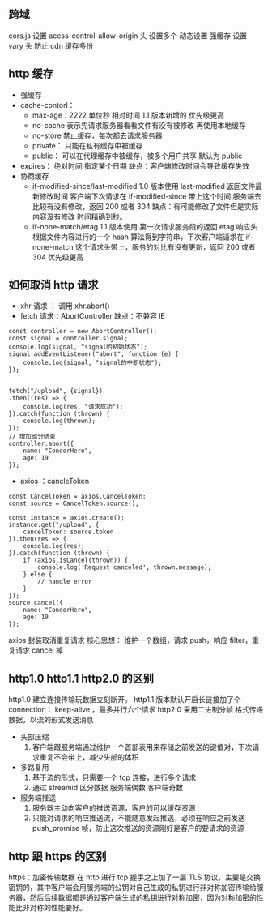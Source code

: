 <!--
 * @Author: Tango
 * @Date: 2022-03-10 16:41:39
 * @LastEditTime: 2022-03-10 17:50:05
 * @LastEditors: Tango
 * @Description:
 * @FilePath: \docsify-demo\docs\http\http.md
 * 可以输入预定的版权声明、个性签名、空行等
-->

## 跨域

cors.js
设置 acess-control-allow-origin 头 设置多个 动态设置
强缓存 设置 vary 头 防止 cdn 缓存多份

## http 缓存

- 强缓存
- cache-contorl：
  - max-age：2222 单位秒 相对时间 1.1 版本新增的 优先级更高
  - no-cache 表示先请求服务器看看文件有没有被修改 再使用本地缓存
  - no-store 禁止缓存，每次都去请求服务器
  - private： 只能在私有缓存中被缓存
  - public： 可以在代理缓存中被缓存，被多个用户共享 默认为 public
- expires： 绝对时间 指定某个日期 缺点：客户端修改时间会导致缓存失效
- 协商缓存
  - if-modified-since/last-modified 1.0 版本使用 last-modified 返回文件最新修改时间 客户端下次请求在 if-modified-since 带上这个时间 服务端去比较有没有修改，返回 200 或者 304 缺点：有可能修改了文件但是实际内容没有修改 时间精确到秒。
  - if-none-match/etag 1.1 版本使用 第一次请求服务段的返回 etag 响应头 根据文件内容进行的一个 hash 算法得到字符串，下次客户端请求在 if-none-match 这个请求头带上，服务的对比有没有更新，返回 200 或者 304 优先级更高

## 如何取消 http 请求

- xhr 请求 ： 调用 xhr.abort()
- fetch 请求：AbortController 缺点：不兼容 IE

```
const controller = new AbortController();
const signal = controller.signal;
console.log(signal, "signal的初始状态");
signal.addEventListener("abort", function (e) {
    console.log(signal, "signal的中断状态");
});


fetch("/upload", {signal})
.then((res) => {
    console.log(res, "请求成功");
}).catch(function (thrown) {
    console.log(thrown);
});
// 增加部分结束
controller.abort({
    name: "CondorHero",
    age: 19
});
```

- axios ：cancleToken

```
const CancelToken = axios.CancelToken;
const source = CancelToken.source();

const instance = axios.create();
instance.get("/upload", {
    cancelToken: source.token
}).then(res => {
    console.log(res);
}).catch(function (thrown) {
    if (axios.isCancel(thrown)) {
        console.log('Request canceled', thrown.message);
    } else {
        // handle error
    }
});
source.cancel({
    name: "CondorHero",
    age: 19
});
```

axios 封装取消重复请求
核心思想： 维护一个数组，请求 push，响应 filter，重复请求 cancel 掉

## http1.0 htto1.1 http2.0 的区别

http1.0 建立连接传输玩数据立刻断开。
http1.1 版本默认开启长链接加了个 connection： keep-alive ，最多并行六个请求
http2.0 采用二进制分帧 格式传递数据，以流的形式发送消息

- 头部压缩
  1.  客户端跟服务端通过维护一个首部表用来存储之前发送的键值对，下次请求重复不会带上，减少头部的体积
- 多路复用
  1.  基于流的形式，只需要一个 tcp 连接，进行多个请求
  2.  通过 streamid 区分数据 服务端偶数 客户端奇数
- 服务端推送
  1. 服务器主动向客户的推送资源，客户的可以缓存资源
  2. 只能对请求的响应推送流，不能随意发起推送，必须在响应之前发送 push_promise 帧，防止这次推送的资源刚好是客户的要请求的资源

## http 跟 https 的区别

https：加密传输数据 在 http 进行 tcp 握手之上加了一层 TLS 协议，主要是交换密钥的，其中客户端会用服务端的公钥对自己生成的私钥进行非对称加密传输给服务器，然后后续数据都是通过客户端生成的私钥进行对称加密，因为对称加密的性能比非对称的性能要好。
